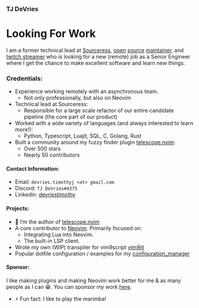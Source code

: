 ### TJ DeVries

# Looking For Work

I am a former technical lead at
  [Sourceress](https://www.sourceress.com/),
  [open](https://github.com/neovim/neovim)
  [source](https://github.com/nvim-telescope/telescope.nvim)
  [maintainer](https://github.com/tjdevries/config_manager), and
  [twitch streamer](https://twitch.tv/teej_dv)
who is looking for a new (remote) job as a Senior Engineer where I get the chance to make excellent software
and learn new things.


### Credentials:

- Experience working remotely with an asynchronous team.
  - Not only professionally, but also on Neovim
- Technical lead at Sourceress:
  - Responsible for a large scale refactor of our entire candidate pipeline (the core part of our product)
- Worked with a wide variety of languages (and always interested to learn more!):
  - Python, Typescript, Luajit, SQL, C, Golang, Rust
- Built a community around my fuzzy finder plugin [telescope.nvim](https://github.com/nvim-telescope/telescope.nvim):
  - Over 500 stars
  - Nearly 50 contributors

#### Contact Information:
- Email: `devries.timothyj <at> gmail.com`
- Discord: `TJ DeVries#4375`
- Linkedin: [devriestimothy](https://www.linkedin.com/in/devriestimothy/)


#### Projects:

- 🔭 I’m the author of [telescope.nvim](https://github.com/nvim-lua/telescope.nvim)
- A core contributor to [Neovim](https://github.com/neovim/neovim). Primarily focused on:
    - Integrating Lua into Neovim.
    - The built-in LSP client.
- Wrote my own (WIP) transpiler for vim9script [vim9jit](https://github.com/tjdevries/vim9jit)
- Popular dotfile configuration / examples for my [configuration_manager](https://github.com/tjdevries/config_manager)


#### Sponsor:

I like making plugins and making Neovim work better for me & as many people as I can :grin:.
You can sponsor my work [here](https://github.com/sponsors/tjdevries).


- ⚡ Fun fact: I like to play the marimba!

<!--
btw, if you're reading this, then you should definitely hire me.
-->
